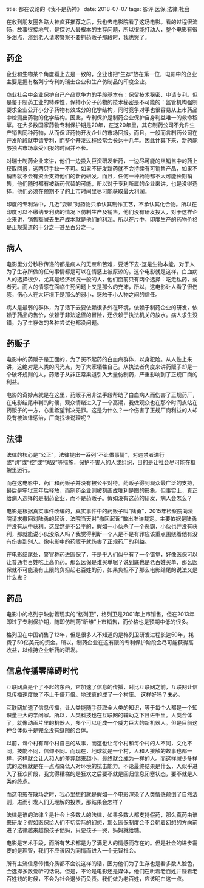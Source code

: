 title: 都在议论的《我不是药神》
date: 2018-07-07
tags: 影评,医保,法律,社会

在收到朋友圈各路大神疯狂推荐之后，我也去电影院看了这场电影。看的过程很流畅，故事很接地气，是探讨人最根本的生存问题，所以很能打动人，整个电影有很多泪点，濱到老人请求警察不要抓药贩子那段时，我也哭了。

## 药企

企业和生物某个角度看上去是一致的，企业也把“生存”放在第一位，电影中的企业主要是握有格列宁专利的瑞士企业和生产仿制品的印度企业。

商业社会中企业保护自己产品竞争力的手段基本有：保留技术秘密、申请专利。但是鉴于制药工业的特殊性，保持小分子药物的技术秘密是不可能的：监管机构强制要求企业公开小分子药物有效成分的化学结构，同时竞争对手也很容易从上市药品中检测出药物的化学结构。因此，专利保护是制药企业保护自身利益唯一的救命稻草。在大多数国家药物专利保护期是20年，在这20年里，其它制药公司不允许生产销售同种药物，从而保证药物开发企业的市场回报。而且，一般而言制药公司在开发阶段就申请专利，而整个开发过程经常会长达十几年。因此计算下来，新药能够独占市场享受回报的时间并不长。

对瑞士制药企业来讲，他们一边投入巨资研发新药，一边尽可能的从销售中的药上获取回报，这两只手缺一不可。如果不研发新药就不会持续有可销售产品，如果不销售就不会有资金支持他们的新药研发。而且，任何一种药物都不大可能长期销售，他们随时都有被新药代替的可能，所以对于专利所属的企业来讲，也是没得选择，他们必须在预期不了的上市时间里尽可能获取最大利润。

印度的专利法中，几近“耍赖”对药物只承认其制作工艺，不承认其化合物。所以在印度可以不缴纳专利费的情况下仿制生产及销售，他们没有研发投入，对于这样企业来讲，销售额减去生产成本就是他们的利润。所以在片中，印度生产的药物价格是正规渠道的十分之一甚至百分之一。

## 病人

电影里分分秒秒传递的都是病人的无奈和苦难，要活下去-这是生物本能，对于人为了生存所做的任何事情都是可以在情感上被原谅的。这个电影就是这样，白血病人的选择很少，尤其是经济状况一般的人，他们面前只有两个选择：吃走私药，或者死。而人的情感在面临生死问题上又是那么的充沛，所以，这电影让人看了很伤感，伤心人在大环境下是那么的弱小，感触于小人物之间的信任。

病人是最弱的群体，为了活下去要依赖很多外在环境，依赖于制药企业的研发，依赖于药品的售价，依赖于非法途径的冒险，还依赖于执法机关的放水。病人求生没错，为了生存做的各种尝试也都没问题。

## 药贩子

电影中的药贩子是正面的，为了买不起药的白血病群体，以身犯险。从人性上来讲，这绝对是人类的闪光点，为了大家牺牲自己。从执法者角度来讲药贩子却是一个破坏规则的人，药贩子从非正常渠道引入大量仿制药，严重影响到了正规厂商的利益。

电影的奇妙点就是在这里，药贩子用非法手段帮助了白血病人而伤害了正规药厂，在电影结尾审判的时候，观众情绪进入了一个高潮，我做观众也在那个时间点站在药贩子的一方，心里希望判决无罪。这是为什么？一个伤害了正规厂商利益的人却没有被法律惩治，厂商找谁说理呢？

## 法律

法律的核心是“公正”，法律提出一系列“不让做事情”，对违禁者进行或“罚”或“控”或“销毁”等措施，保护不害人的人或组织，目的是让社会尽可能在框架里运行。

而在这电影中，药厂和药贩子并没有被公平对待。药贩子得到观众最广泛的支持，最后是牢狱三年后释放，而制药企业则被刻画成唯利是图的形象。但事实上，真正给病人选择的是制药企业，而不是药贩子。假如没有这药的研发，病人会怎么？

电影是根据真实事件改编的，真实事件中的药贩子叫“陆勇”，2015年检察院向法院请求撤回对陆勇的起诉，法院当天对“撤回起诉”做出准许裁定。主要依据是陆勇并没有从中获利。这显然是不公平的，假如一小伙杀了一个恶霸，小伙也并没有获利，那就能说小伙没杀人吗？我觉得判断一个人是不是有罪应该重点围绕着他有没有伤害到别人。像电影中的药贩子就伤害了正规药厂的利益。

在电影结尾处，警官称药进医保了，于是乎人们似乎有了一个错觉，好像医保可以让普通老百姓吃上高价药。那么医保是谁买单呢？说到底也是老百姓买单，那么医保就不可能没有上限的负担起老百姓的药，如果负担不了那么电影结尾的说法又是什么鬼？

## 药品

电影中的格列宁映射着现实的“格列卫”，格列卫是2001年上市销售，但在2013年即过了专利保护期，随即仿制药“昕维”上市销售，而价格也是预期中低的很多。

格列卫在中国销售了12年，但是很多人不知道的是格列卫研发过程长达50年，耗费了50亿美元的资金。所以，制药企业在这有限的专利保护阶段会尽可能获得高收益，以维持企业新药的研发。

## 信息传播零障碍时代

互联网真是个了不起的东西，它加速了信息的传播，对比互联网之前，互联网让信息传播速度快了不止千倍万倍。地球真的成了一个村庄。 这样好吗？未必。

互联网加速了信息传播，让人类能随手获取全人类的知识，等于每个人都是一个知识量巨大的学问家。所以，人类科技也在互联网的辅助之下日进千里。人类合体了，就像动画片里的机器人，多个可以组成一个威力巨大的新机器人。但是目前这种合体似乎是完全没有缝隙的合体。

以前，每个村有每个村自己的故事，而这也让每个村和每个村的人不同，文化不同，技能不同，信仰不同。而现在，地球就是一个村，人和人接触的故事也都一样，这样就会让人和人的差异越来越小，最终就会成为一样的人。而这样减少多样式的过程就是在一点点降低人对环境的抗击能力。不论最终结果是什么，人似乎进入了狂欢阶段，我觉得糟糕的是狂欢之后要不就是回归信息闭塞状态，要不就是人类的终点。

而这电影在散场之时，我心里想的就是假如一个电影渲染了人类情感颠倒了自然法则，进而引发人们无理解的投票，那结果会怎样？

法律是谁的法律？是社会上多数人的法律，如果多数人都支持假药，那么真药由谁来研发？假如医保给人们不切实际的幻想，那么医保制度会不会朝着幻想的方向前进？法律越来越像孩子他妈，只要孩子一哭，妈妈就给糖。

电影是艺术手段，而所有艺术都是为了满足人的情感而存在的。但是社会的进步需要的是理智，我们不应该因为同情而进入一个无智社会。

所有主流信息传播介质都不会说这样的话，因为他们为了生存也是看多数人脸色，会选择多数爱听的话说。但是，不论是电影还是媒体，他们在哄着老百姓并赚着老百姓钱的时候，不会为社会退步而负责。我们做为老百姓，应该明白这一点。
